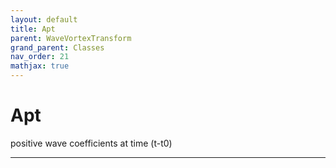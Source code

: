 ```yaml
---
layout: default
title: Apt
parent: WaveVortexTransform
grand_parent: Classes
nav_order: 21
mathjax: true
---
```


#  Apt

positive wave coefficients at time (t-t0)


---

